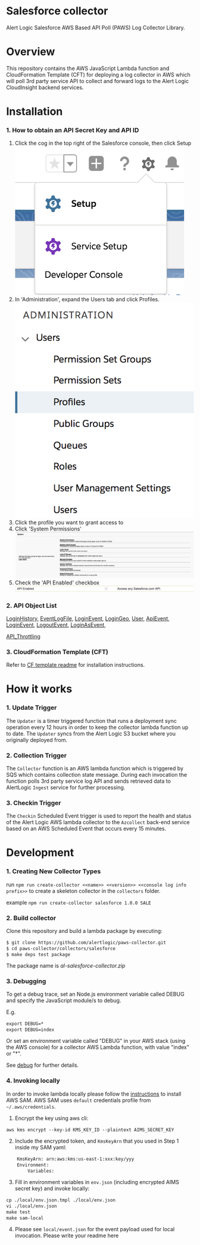 # Salesforce collector
Alert Logic Salesforce AWS Based API Poll (PAWS) Log Collector Library.

# Overview
This repository contains the AWS JavaScript Lambda function and CloudFormation 
Template (CFT) for deploying a log collector in AWS which will poll 3rd party service API to collect and 
forward logs to the Alert Logic CloudInsight backend services.

# Installation

### 1. How to obtain an API Secret Key and API ID

1. Click the cog in the top right of the Salesforce console, then click Setup
![ScreenShot](./docs/salesforce_img1.png)
2. In 'Administration', expand the Users tab and click Profiles.
![ScreenShot](./docs/salesforce_img2.png)
3. Click the profile you want to grant access to
4. Click 'System Permissions'
![ScreenShot](./docs/salesforce_img3.png)
5. Check the 'API Enabled' checkbox
![ScreenShot](./docs/salesforce_img4.png)

### 2. API Object List
[LoginHistory](https://developer.salesforce.com/docs/atlas.en-us.api.meta/api/sforce_api_objects_loginhistory.htm),
[EventLogFile](https://developer.salesforce.com/docs/atlas.en-us.api.meta/api/sforce_api_objects_eventlogfile.htm),
[LoginEvent](https://developer.salesforce.com/docs/atlas.en-us.224.0.platform_events.meta/platform_events/sforce_api_objects_loginevent.htm),
[LoginGeo](https://developer.salesforce.com/docs/atlas.en-us.api.meta/api/sforce_api_objects_logingeo.htm),
[User](https://developer.salesforce.com/docs/atlas.en-us.object_reference.meta/object_reference/sforce_api_objects_user.htm),
[ApiEvent](https://developer.salesforce.com/docs/atlas.en-us.platform_events.meta/platform_events/sforce_api_objects_apievent.htm),
[LoginEvent](https://developer.salesforce.com/docs/atlas.en-us.platform_events.meta/platform_events/sforce_api_objects_loginevent.htm),
[LogoutEvent](https://developer.salesforce.com/docs/atlas.en-us.platform_events.meta/platform_events/sforce_api_objects_logoutevent.htm),
[LoginAsEvent](https://developer.salesforce.com/docs/atlas.en-us.platform_events.meta/platform_events/sforce_api_objects_loginasevent.htm),

[API_Throttling](https://help.magentrix.com/articles/knowledge/Error-REQUEST_LIMIT_EXCEEDED-1-5-2017)


### 3. CloudFormation Template (CFT)

Refer to [CF template readme](./cfn/README.md) for installation instructions.

# How it works

### 1. Update Trigger

The `Updater` is a timer triggered function that runs a deployment sync operation 
every 12 hours in order to keep the collector lambda function up to date.
The `Updater` syncs from the Alert Logic S3 bucket where you originally deployed from.

### 2. Collection Trigger

The `Collector` function is an AWS lambda function which is triggered by SQS which contains collection state message.
During each invocation the function polls 3rd party service log API and sends retrieved data to 
AlertLogic `Ingest` service for further processing.

### 3. Checkin Trigger

The `Checkin` Scheduled Event trigger is used to report the health and status of 
the Alert Logic AWS lambda collector to the `Azcollect` back-end service based on 
an AWS Scheduled Event that occurs every 15 minutes.


# Development

### 1. Creating New Collector Types
run `npm run create-collector <<name>> <<version>> <<console log info prefix>>` to create a skeleton collector in the `collectors` folder.

example `npm run create-collector salesforce 1.0.0 SALE`

### 2. Build collector
Clone this repository and build a lambda package by executing:
```
$ git clone https://github.com/alertlogic/paws-collector.git
$ cd paws-collector/collectors/salesforce
$ make deps test package
```

The package name is *al-salesforce-collector.zip*

### 3. Debugging

To get a debug trace, set an Node.js environment variable called DEBUG and
specify the JavaScript module/s to debug.

E.g.

```
export DEBUG=*
export DEBUG=index
```

Or set an environment variable called "DEBUG" in your AWS stack (using the AWS 
console) for a collector AWS Lambda function, with value "index" or "\*".

See [debug](https://www.npmjs.com/package/debug) for further details.

### 4. Invoking locally

In order to invoke lambda locally please follow the [instructions](https://docs.aws.amazon.com/lambda/latest/dg/sam-cli-requirements.html) to install AWS SAM.
AWS SAM uses `default` credentials profile from `~/.aws/credentials`.

  1. Encrypt the key using aws cli:
```
aws kms encrypt --key-id KMS_KEY_ID --plaintext AIMS_SECRET_KEY
```
  2. Include the encrypted token, and `KmsKeyArn` that you used in Step 1 inside my SAM yaml:
```
    KmsKeyArn: arn:aws:kms:us-east-1:xxx:key/yyy
    Environment:
        Variables:
```
  3. Fill in environment variables in `env.json` (including encrypted AIMS secret key) and invoke locally:

```
cp ./local/env.json.tmpl ./local/env.json
vi ./local/env.json
make test
make sam-local
```
  4. Please see `local/event.json` for the event payload used for local invocation.
Please write your readme here

